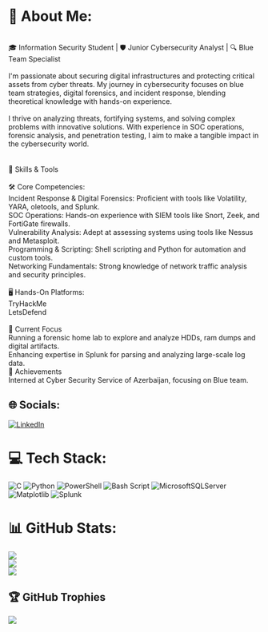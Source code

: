 # 💫 About Me:
<br>🎓 Information Security Student | 🛡️ Junior Cybersecurity Analyst | 🔍 Blue Team Specialist<br><br>I'm passionate about securing digital infrastructures and protecting critical assets from cyber threats. My journey in cybersecurity focuses on blue team strategies, digital forensics, and incident response, blending theoretical knowledge with hands-on experience.<br><br>I thrive on analyzing threats, fortifying systems, and solving complex problems with innovative solutions. With experience in SOC operations, forensic analysis, and penetration testing, I aim to make a tangible impact in the cybersecurity world.<br><br><br>🔧 Skills & Tools<br><br>🛠️ Core Competencies:<br>Incident Response & Digital Forensics: Proficient with tools like Volatility, YARA, oletools, and Splunk.<br>SOC Operations: Hands-on experience with SIEM tools like Snort, Zeek, and FortiGate firewalls.<br>Vulnerability Analysis: Adept at assessing systems using tools like Nessus and Metasploit.<br>Programming & Scripting: Shell scripting and Python for automation and custom tools.<br>Networking Fundamentals: Strong knowledge of network traffic analysis and security principles.<br><br>🖥️ Hands-On Platforms:<br>TryHackMe<br>LetsDefend<br><br>🌱 Current Focus<br>Running a forensic home lab to explore and analyze HDDs, ram dumps and digital artifacts.<br>Enhancing expertise in Splunk for parsing and analyzing large-scale log data.<br>🌟 Achievements<br>Interned at Cyber Security Service of Azerbaijan, focusing on Blue team.<br>

## 🌐 Socials:
[![LinkedIn](https://img.shields.io/badge/LinkedIn-%230077B5.svg?logo=linkedin&logoColor=white)](https://www.linkedin.com/in/faganmirzayev-goat)

# 💻 Tech Stack:
![C](https://img.shields.io/badge/c-%2300599C.svg?style=for-the-badge&logo=c&logoColor=white) ![Python](https://img.shields.io/badge/python-3670A0?style=for-the-badge&logo=python&logoColor=ffdd54) ![PowerShell](https://img.shields.io/badge/PowerShell-%235391FE.svg?style=for-the-badge&logo=powershell&logoColor=white) ![Bash Script](https://img.shields.io/badge/bash_script-%23121011.svg?style=for-the-badge&logo=gnu-bash&logoColor=white) ![MicrosoftSQLServer](https://img.shields.io/badge/Microsoft%20SQL%20Server-CC2927?style=for-the-badge&logo=microsoft%20sql%20server&logoColor=white) ![Matplotlib](https://img.shields.io/badge/Matplotlib-%23ffffff.svg?style=for-the-badge&logo=Matplotlib&logoColor=black) ![Splunk](https://img.shields.io/badge/splunk-%23000000.svg?style=for-the-badge&logo=splunk&logoColor=white)

# 📊 GitHub Stats:
![](https://github-readme-stats.vercel.app/api?username=faganmirzayev&theme=radical&hide_border=false&include_all_commits=true&count_private=true)<br/>
![](https://github-readme-streak-stats.herokuapp.com/?user=faganmirzayev&theme=radical&hide_border=false)<br/>
![](https://github-readme-stats.vercel.app/api/top-langs/?username=faganmirzayev&theme=radical&hide_border=false&include_all_commits=true&count_private=true&layout=compact)

## 🏆 GitHub Trophies
![](https://github-profile-trophy.vercel.app/?username=faganmirzayev&theme=radical&no-frame=false&no-bg=true&margin-w=4)
